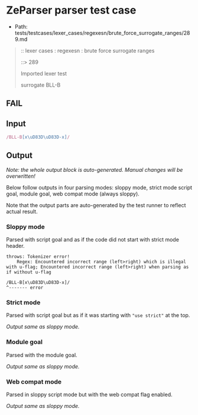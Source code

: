 # ZeParser parser test case

- Path: tests/testcases/lexer_cases/regexesn/brute_force_surrogate_ranges/289.md

> :: lexer cases : regexesn : brute force surrogate ranges
>
> ::> 289
>
> Imported lexer test
>
> surrogate BLL-B

## FAIL

## Input

`````js
/BLL-B[x\uD83D\uD83D-x]/
`````

## Output

_Note: the whole output block is auto-generated. Manual changes will be overwritten!_

Below follow outputs in four parsing modes: sloppy mode, strict mode script goal, module goal, web compat mode (always sloppy).

Note that the output parts are auto-generated by the test runner to reflect actual result.

### Sloppy mode

Parsed with script goal and as if the code did not start with strict mode header.

`````
throws: Tokenizer error!
    Regex: Encountered incorrect range (left>right) which is illegal with u-flag; Encountered incorrect range (left>right) when parsing as if without u-flag

/BLL-B[x\uD83D\uD83D-x]/
^------- error
`````

### Strict mode

Parsed with script goal but as if it was starting with `"use strict"` at the top.

_Output same as sloppy mode._

### Module goal

Parsed with the module goal.

_Output same as sloppy mode._

### Web compat mode

Parsed in sloppy script mode but with the web compat flag enabled.

_Output same as sloppy mode._
